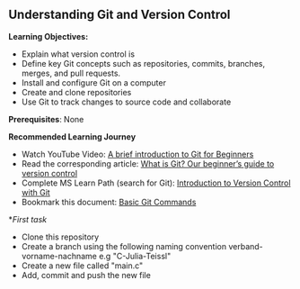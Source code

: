 ## Understanding Git and Version Control

**Learning Objectives:** 
- Explain what version control is 
- Define key Git concepts such as repositories, commits, branches, merges, and pull requests.
- Install and configure Git on a computer
- Create and clone repositories 
- Use Git to track changes to source code and collaborate

**Prerequisites**: None

**Recommended Learning Journey** 
- Watch YouTube Video: [A brief introduction to Git for Beginners](https://www.youtube.com/watch?v=r8jQ9hVA2qs&list=PL0lo9MOBetEFcp4SCWinBdpml9B2U25-f&index=1)
- Read the corresponding article: [What is Git? Our beginner’s guide to version control](https://github.blog/developer-skills/programming-languages-and-frameworks/what-is-git-our-beginners-guide-to-version-control/)
- Complete MS Learn Path (search for Git): [Introduction to Version Control with Git](https://learn.microsoft.com/en-us/training/paths/intro-to-vc-git/) 
- Bookmark this document: [Basic Git Commands](https://docs.github.com/en/get-started/using-git/about-git#basic-git-commands)

**First task*
- Clone this repository
- Create a branch using the following naming convention verband-vorname-nachname e.g "C-Julia-Teissl"
- Create a new file called "main.c"
- Add, commit and push the new file
